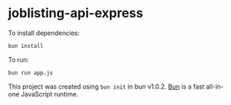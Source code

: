 # joblisting-api-express

To install dependencies:

```bash
bun install
```

To run:

```bash
bun run app.js
```

This project was created using `bun init` in bun v1.0.2. [Bun](https://bun.sh) is a fast all-in-one JavaScript runtime.
